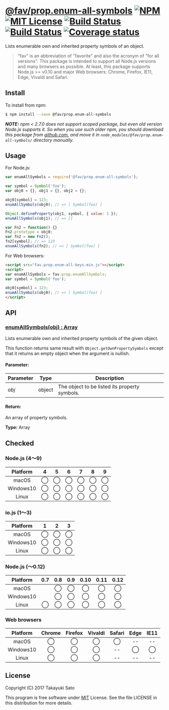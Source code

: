 # [@fav/prop.enum-all-symbols][repo-url] [![NPM][npm-img]][npm-url] [![MIT License][mit-img]][mit-url] [![Build Status][travis-img]][travis-url] [![Build Status][appveyor-img]][appveyor-url] [![Coverage status][coverage-img]][coverage-url]

Lists enumerable own and inherited property symbols of an object.

> "fav" is an abbreviation of "favorite" and also the acronym of "for all versions".
> This package is intended to support all Node.js versions and many browsers as possible.
> At least, this package supports Node.js >= v0.10 and major Web browsers: Chrome, Firefox, IE11, Edge, Vivaldi and Safari.


## Install

To install from npm:

```sh
$ npm install --save @fav/prop.enum-all-symbols
```

***NOTE:*** *npm < 2.7.0 does not support scoped package, but even old version Node.js supports it. So when you use such older npm, you should download this package from [github.com][repo-url], and move it in `node_modules/@fav/prop.enum-all-symbols/` directory manually.*


## Usage

For Node.js:

```js
var enumAllSymbols = require('@fav/prop.enum-all-symbols');

var symbol = Symbol('foo');
var obj0 = {}, obj1 = {}, obj2 = {};

obj0[symbol] = 123;
enumAllSymbols(obj0); // => [ Symbol(foo) ]

Object.defineProperty(obj1, symbol, { value: 1 });
enumAllSymbols(obj1); // => []

var Fn2 = function() {}
Fn2.prototype = obj0;
var fn2 = new Fn2();
fn2[symbol]; // => 123
enumAllSymbols(fn2); // => [ Symbol(foo) ]
```

For Web browsers:

```html
<script src="fav.prop.enum-all-keys.min.js"></script>
<script>
var enumAllSymbols = fav.prop.enumAllSymbols;
var symbol = Symbol('foo');

obj0[symbol] = 123;
enumAllSymbols(obj0); // => [ Symbol(foo) ]
</script>
```


## API

### <u>enumAllSymbols(obj) : Array</u>

Lists enumerable own and inherited property symbols of the given object.

This function returns same result with `Object.getOwnPropertySymbols` except that it returns an empty object when the argument is nullish. 

#### Parameter:

| Parameter |  Type  | Description                                   |
|-----------|:------:|-----------------------------------------------|
| *obj*     | object | The object to be listed its property symbols. |

#### Return:

An array of property symbols.

**Type:** Array


## Checked                                                                      

### Node.js (4〜9)

| Platform  |   4    |   5    |   6    |   7    |   8    |   9    |
|:---------:|:------:|:------:|:------:|:------:|:------:|:------:|
| macOS     |&#x25ef;|&#x25ef;|&#x25ef;|&#x25ef;|&#x25ef;|&#x25ef;|
| Windows10 |&#x25ef;|&#x25ef;|&#x25ef;|&#x25ef;|&#x25ef;|&#x25ef;|
| Linux     |&#x25ef;|&#x25ef;|&#x25ef;|&#x25ef;|&#x25ef;|&#x25ef;|

### io.js (1〜3)

| Platform  |   1    |   2    |   3    |
|:---------:|:------:|:------:|:------:|
| macOS     |&#x25ef;|&#x25ef;|&#x25ef;|
| Windows10 |&#x25ef;|&#x25ef;|&#x25ef;|
| Linux     |&#x25ef;|&#x25ef;|&#x25ef;|

### Node.js (〜0.12)

| Platform  |  0.7   |  0.8   |  0.9   |  0.10  |  0.11  |  0.12  |
|:---------:|:------:|:------:|:------:|:------:|:------:|:------:|
| macOS     |        |&#x25ef;|&#x25ef;|&#x25ef;|&#x25ef;|&#x25ef;|
| Windows10 |        |&#x25ef;|&#x25ef;|&#x25ef;|&#x25ef;|&#x25ef;|
| Linux     |&#x25ef;|&#x25ef;|&#x25ef;|&#x25ef;|&#x25ef;|&#x25ef;|

### Web browsers

| Platform  | Chrome | Firefox | Vivaldi | Safari |  Edge  | IE11   |
|:---------:|:------:|:-------:|:-------:|:------:|:------:|:------:|
| macOS     |&#x25ef;|&#x25ef; |&#x25ef; |&#x25ef;|   --   |   --   |
| Windows10 |&#x25ef;|&#x25ef; |&#x25ef; |   --   |&#x25ef;|&#x25ef;|
| Linux     |&#x25ef;|&#x25ef; |&#x25ef; |   --   |   --   |   --   |


## License

Copyright (C) 2017 Takayuki Sato

This program is free software under [MIT][mit-url] License.
See the file LICENSE in this distribution for more details.

[repo-url]: https://github.com/sttk/fav-prop.enum-all-symbols/
[npm-img]: https://img.shields.io/badge/npm-v1.0.1-blue.svg
[npm-url]: https://www.npmjs.com/package/@fav/prop.enum-all-symbols
[mit-img]: https://img.shields.io/badge/license-MIT-green.svg
[mit-url]: https://opensource.org/licenses/MIT
[travis-img]: https://travis-ci.org/sttk/fav-prop.enum-all-symbols.svg?branch=master
[travis-url]: https://travis-ci.org/sttk/fav-prop.enum-all-symbols
[appveyor-img]: https://ci.appveyor.com/api/projects/status/github/sttk/fav-prop.enum-all-symbols?branch=master&svg=true
[appveyor-url]: https://ci.appveyor.com/project/sttk/fav-prop-enum-all-symbols
[coverage-img]: https://coveralls.io/repos/github/sttk/fav-prop.enum-all-symbols/badge.svg?branch=master
[coverage-url]: https://coveralls.io/github/sttk/fav-prop.enum-all-symbols?branch=master
